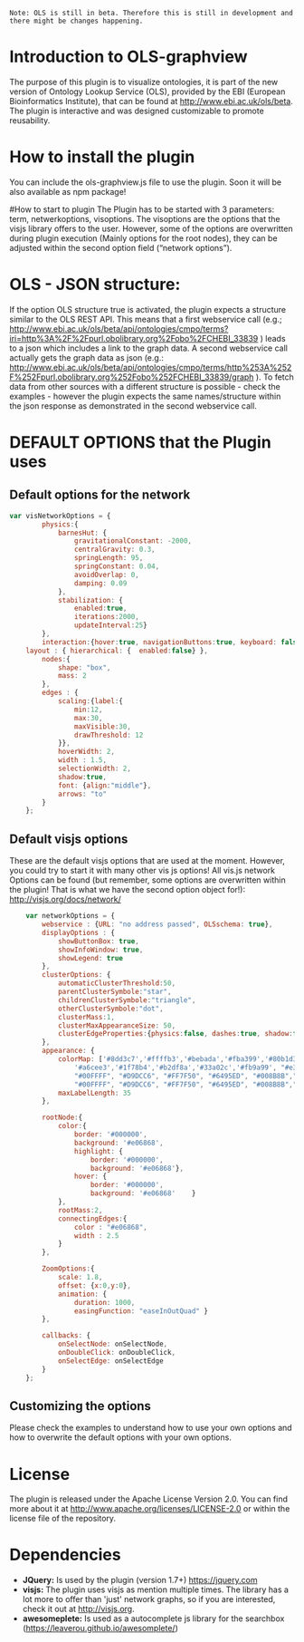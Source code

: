 ```Note: OLS is still in beta. Therefore this is still in development and there might be changes happening.```

# Introduction to OLS-graphview
The purpose of this plugin is to visualize ontologies, it is part of the new version of Ontology Lookup Service (OLS), provided by the EBI (European Bioinformatics Institute), that can be found at http://www.ebi.ac.uk/ols/beta. The plugin is interactive and was designed customizable to promote reusability.     

# How to install the plugin
You can include the ols-graphview.js file to use the plugin. Soon it will be also available as npm package!

#How to start to plugin
The Plugin has to be started with 3 parameters: term,  netwerkoptions, visoptions. The visoptions are the options that the visjs library offers to the user.
However, some of the options are overwritten during plugin execution (Mainly options for the root nodes), they can be adjusted within the second option field (“network options”).

# OLS - JSON structure:
If the option OLS structure true is activated, the plugin expects a structure similar to the OLS REST API. This means that a first webservice call (e.g.;
http://www.ebi.ac.uk/ols/beta/api/ontologies/cmpo/terms?iri=http%3A%2F%2Fpurl.obolibrary.org%2Fobo%2FCHEBI_33839 ) leads to a json which includes a link to the graph data. A second webservice call actually gets the graph data as json (e.g.: http://www.ebi.ac.uk/ols/beta/api/ontologies/cmpo/terms/http%253A%252F%252Fpurl.obolibrary.org%252Fobo%252FCHEBI_33839/graph ). To fetch data from other sources with a different structure is possible - check the examples - however the plugin expects the same names/structure within the json response as demonstrated in the second webservice call.


# DEFAULT OPTIONS that the Plugin uses
## Default options for the network
```javascript
var visNetworkOptions = {
 		physics:{
 			barnesHut: {
 				gravitationalConstant: -2000,
 				centralGravity: 0.3,
 				springLength: 95,
 				springConstant: 0.04,
 				avoidOverlap: 0,
 				damping: 0.09
 			},
 			stabilization: {
 				enabled:true,
 				iterations:2000,
 				updateInterval:25}
 		},
 		interaction:{hover:true, navigationButtons:true, keyboard: false},
    layout : { hierarchical: {  enabled:false} },
 		nodes:{
 			shape: "box",
 			mass: 2
 		},
 		edges : {
 			scaling:{label:{
 				min:12,
 				max:30,
 				maxVisible:30,
 				drawThreshold: 12
 			}},
 			hoverWidth: 2,
 			width : 1.5,
 			selectionWidth: 2,
 			shadow:true,
 			font: {align:"middle"},
 			arrows: "to"
 		}
 	};
```


## Default visjs options
These are the default visjs options that are used at the moment. However, you could try to start it with many other vis js options! All vis.js network Options can be found (but remember, some options are overwritten within the plugin! That is what we have the second option object for!): http://visjs.org/docs/network/

```javascript
	var networkOptions = {
 		webservice : {URL: "no address passed", OLSschema: true},
 		displayOptions : {
 			showButtonBox: true,
 			showInfoWindow: true,
 			showLegend: true
 		},
 		clusterOptions: {
 			automaticClusterThreshold:50,
 			parentClusterSymbole:"star",
 			childrenClusterSymbole:"triangle",
 			otherClusterSymbole:"dot",
 			clusterMass:1,
 			clusterMaxAppearanceSize: 50,
 			clusterEdgeProperties:{physics:false, dashes:true, shadow:false}
 		},
 		appearance: {
 			colorMap: ['#8dd3c7','#ffffb3','#bebada','#fba399','#80b1d3','#fdb462','#b3de69','#fccde5','#d9d9d9','#bc80bd','#ccebc5','#ffed6f',
 				'#a6cee3','#1f78b4','#b2df8a','#33a02c','#fb9a99', "#e31a1c", '#fdbf6f','#ff7f00','#cab2d6','#6a3d9a','#ffff99','#b15928',
 				"#00FFFF", "#D9DCC6", "#FF7F50", "#6495ED", "#008B8B","#FF8C00","#FF1493", "#696969", "#FFD700", "#4B0082", "#808000", "#CD853F", "#B0E0E6", "#D8BFD8",
 				"#00FFFF", "#D9DCC6", "#FF7F50", "#6495ED", "#008B8B","#FF8C00","#FF1493", "#696969", "#FFD700"],
 			maxLabelLength: 35
 		},

 		rootNode:{
 			color:{
 				border: '#000000',
 				background: '#e06868',
 				highlight: {
 					border: '#000000',
 					background: '#e06868'},
 				hover: {
 					border: '#000000',
 					background: '#e06868'    }
 			},
 			rootMass:2,
 			connectingEdges:{
 				color : "#e06868",
 				width : 2.5
 			}
 		},

 		ZoomOptions:{
 			scale: 1.8,
 			offset: {x:0,y:0},
 			animation: {
 				duration: 1000,
 				easingFunction: "easeInOutQuad" }
 		},

 		callbacks: {
 			onSelectNode: onSelectNode,
 			onDoubleClick: onDoubleClick,
 			onSelectEdge: onSelectEdge
 		}
 	};
```
## Customizing the options
Please check the examples to understand how to use your own options and how to overwrite the default options with your own options.

# License
The plugin is released under the Apache License Version 2.0. You can find more about it at http://www.apache.org/licenses/LICENSE-2.0 or within the license file of the repository.

# Dependencies
* **JQuery:** Is used by the plugin (version 1.7+) https://jquery.com
* **visjs:** The plugin uses visjs as mention multiple times. The library has a lot more to offer than 'just' network graphs, so if you are interested, check it out at http://visjs.org.  
* **awesomeplete:** Is used as a autocomplete js library for the searchbox (https://leaverou.github.io/awesomplete/)
